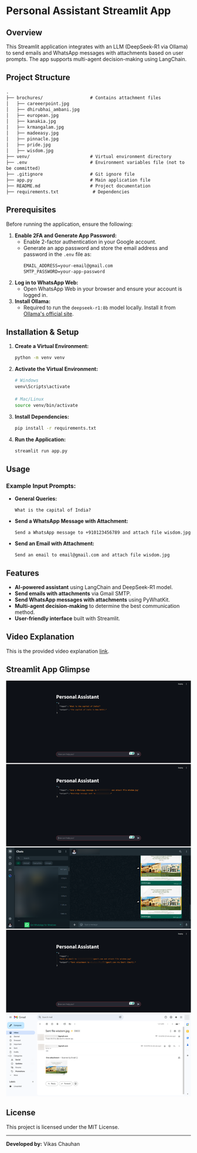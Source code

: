 # Personal Assistant Streamlit App

## Overview

This Streamlit application integrates with an LLM (DeepSeek-R1 via Ollama) to send emails and WhatsApp messages with attachments based on user prompts. The app supports multi-agent decision-making using LangChain.

## Project Structure

```
.
├── brochures/                  # Contains attachment files
│   ├── careeerpoint.jpg
│   ├── dhirubhai_ambani.jpg
│   ├── european.jpg
│   ├── kanakia.jpg
│   ├── krmangalam.jpg
│   ├── madeeasy.jpg
│   ├── pinnacle.jpg
│   ├── pride.jpg
│   ├── wisdom.jpg
├── venv/                       # Virtual environment directory
├── .env                        # Environment variables file (not to be committed)
├── .gitignore                  # Git ignore file
├── app.py                      # Main application file
├── README.md                   # Project documentation
├── requirements.txt             # Dependencies
```

## Prerequisites

Before running the application, ensure the following:

1. **Enable 2FA and Generate App Password:**
   - Enable 2-factor authentication in your Google account.
   - Generate an app password and store the email address and password in the `.env` file as:
     ```
     EMAIL_ADDRESS=your-email@gmail.com
     SMTP_PASSWORD=your-app-password
     ```
2. **Log in to WhatsApp Web:**
   - Open WhatsApp Web in your browser and ensure your account is logged in.
3. **Install Ollama:**
   - Required to run the `deepseek-r1:8b` model locally. Install it from [Ollama's official site](https://ollama.ai/).

## Installation & Setup

1. **Create a Virtual Environment:**
   ```sh
   python -m venv venv
   ```
2. **Activate the Virtual Environment:**
   ```sh
   # Windows
   venv\Scripts\activate

   # Mac/Linux
   source venv/bin/activate
   ```
3. **Install Dependencies:**
   ```sh
   pip install -r requirements.txt
   ```
4. **Run the Application:**
   ```sh
   streamlit run app.py
   ```

## Usage

### Example Input Prompts:

- **General Queries:**
  ```
  What is the capital of India?
  ```
- **Send a WhatsApp Message with Attachment:**
  ```
  Send a WhatsApp message to +910123456789 and attach file wisdom.jpg
  ```
- **Send an Email with Attachment:**
  ```
  Send an email to email@gmail.com and attach file wisdom.jpg
  ```

## Features

- **AI-powered assistant** using LangChain and DeepSeek-R1 model.
- **Send emails with attachments** via Gmail SMTP.
- **Send WhatsApp messages with attachments** using PyWhatKit.
- **Multi-agent decision-making** to determine the best communication method.
- **User-friendly interface** built with Streamlit.

## Video Explanation

This is the provided video explanation [link](https://youtu.be/b_LjpVpukQA).

## Streamlit App Glimpse

![What is the capital of India?](git_img/general_prompt.png)
![Send a WhatsApp message to +910123456789 and attach file wisdom.jpg](git_img/whatsapp_prompt.png)
![WhatsApp](git_img/whatsapp.png)
![Send an email to sample@gmail.com and attach file wisdom.jpg](git_img/gmail_prompt.png)
![Email](git_img/gmail.png)

## License

This project is licensed under the MIT License.

---

**Developed by:** Vikas Chauhan

